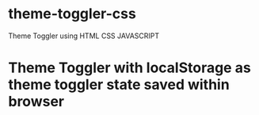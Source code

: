 # theme-toggler-css
Theme Toggler using HTML CSS JAVASCRIPT
# Theme Toggler with localStorage as theme toggler state saved within browser
